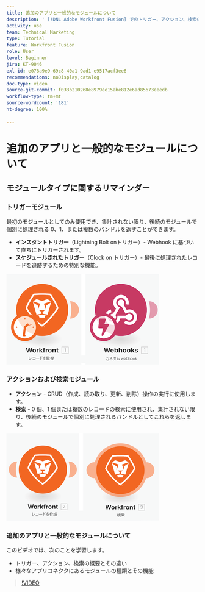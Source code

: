 ```yaml
---
title: 追加のアプリと一般的なモジュールについて
description: ' [!DNL Adobe Workfront Fusion] でのトリガー、アクション、検索の概要、様々なアプリコネクタにあるモジュールの種類がどのように機能するかを説明します。'
activity: use
team: Technical Marketing
type: Tutorial
feature: Workfront Fusion
role: User
level: Beginner
jira: KT-9046
exl-id: e078a9e9-69c8-40a1-9ad1-e9517acf3ee6
recommendations: noDisplay,catalog
doc-type: video
source-git-commit: f033b210268e8979ee15abe812e6ad85673eeedb
workflow-type: tm+mt
source-wordcount: '181'
ht-degree: 100%

---
```


# 追加のアプリと一般的なモジュールについて

## モジュールタイプに関するリマインダー

### トリガーモジュール

最初のモジュールとしてのみ使用でき、集計されない限り、後続のモジュールで個別に処理される 0、1、または複数のバンドルを返すことができます。

* **インスタントトリガー**（Lightning Bolt onトリガー）- Webhook に基づいて直ちにトリガーされます。
* **スケジュールされたトリガー**（Clock on トリガー）- 最後に処理されたレコードを追跡するための特別な機能。

![トリガーモジュールの画像](assets/beyond-basic-modules-1.png)

### アクションおよび検索モジュール

* **アクション** - CRUD（作成、読み取り、更新、削除）操作の実行に使用します。
* **検索** - 0 個、1 個または複数のレコードの検索に使用され、集計されない限り、後続のモジュールで個別に処理されるバンドルとしてこれらを返します。

![アクションおよび検索モジュールの画像](assets/beyond-basic-modules-2.png)

### 追加のアプリと一般的なモジュールについて

このビデオでは、次のことを学習します。

* トリガー、アクション、検索の概要とその違い
* 様々なアプリコネクタにあるモジュールの種類とその機能

>[!VIDEO](https://video.tv.adobe.com/v/335287/?quality=12&learn=on)

